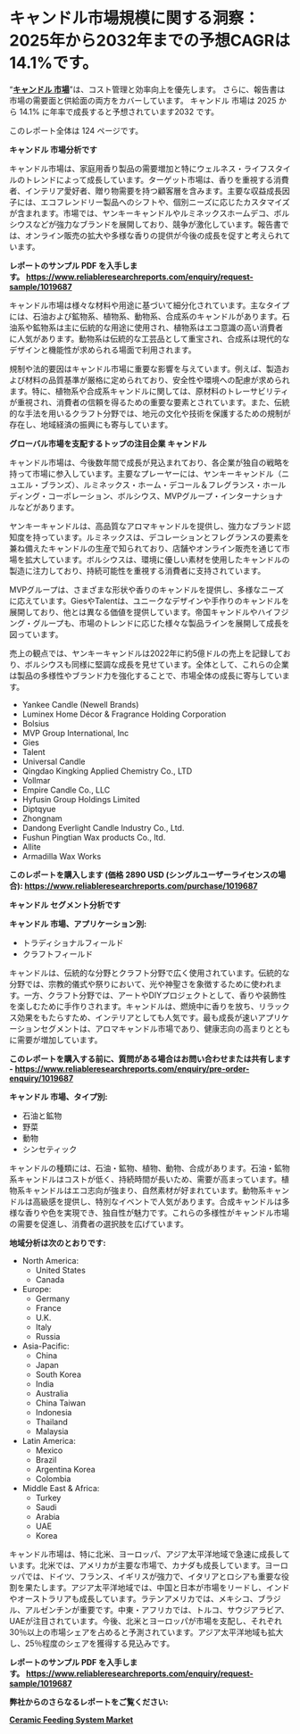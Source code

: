 <p><h1>キャンドル市場規模に関する洞察：2025年から2032年までの予想CAGRは14.1%です。</h1></p><p>&ldquo;<strong><a href="https://www.reliableresearchreports.com/candle-r1019687?utm_campaign=107&utm_medium=9&utm_source=Github&utm_content=ia&utm_term=25022025&utm_id=candle">キャンドル 市場</a></strong>&rdquo;は、コスト管理と効率向上を優先します。 さらに、報告書は市場の需要面と供給面の両方をカバーしています。 キャンドル 市場は 2025 から 14.1% に年率で成長すると予想されています2032 です。</p>
<p>このレポート全体は 124 ページです。</p>
<p><strong>キャンドル 市場分析です</strong></p>
<p><p>キャンドル市場は、家庭用香り製品の需要増加と特にウェルネス・ライフスタイルのトレンドによって成長しています。ターゲット市場は、香りを重視する消費者、インテリア愛好者、贈り物需要を持つ顧客層を含みます。主要な収益成長因子には、エコフレンドリー製品へのシフトや、個別ニーズに応じたカスタマイズが含まれます。市場では、ヤンキーキャンドルやルミネックスホームデコ、ボルシウスなどが強力なブランドを展開しており、競争が激化しています。報告書では、オンライン販売の拡大や多様な香りの提供が今後の成長を促すと考えられています。</p></p>
<p><strong>レポートのサンプル PDF を入手します。&nbsp;<a href="https://www.reliableresearchreports.com/enquiry/request-sample/1019687?utm_campaign=107&utm_medium=9&utm_source=Github&utm_content=ia&utm_term=25022025&utm_id=candle">https://www.reliableresearchreports.com/enquiry/request-sample/1019687</a></strong></p>
<p><p>キャンドル市場は様々な材料や用途に基づいて細分化されています。主なタイプには、石油および鉱物系、植物系、動物系、合成系のキャンドルがあります。石油系や鉱物系は主に伝統的な用途に使用され、植物系はエコ意識の高い消費者に人気があります。動物系は伝統的な工芸品として重宝され、合成系は現代的なデザインと機能性が求められる場面で利用されます。</p><p>規制や法的要因はキャンドル市場に重要な影響を与えています。例えば、製造および材料の品質基準が厳格に定められており、安全性や環境への配慮が求められます。特に、植物系や合成系キャンドルに関しては、原材料のトレーサビリティが重視され、消費者の信頼を得るための重要な要素とされています。また、伝統的な手法を用いるクラフト分野では、地元の文化や技術を保護するための規制が存在し、地域経済の振興にも寄与しています。</p></p>
<p><strong>グローバル市場を支配するトップの注目企業 キャンドル</strong></p>
<p><p>キャンドル市場は、今後数年間で成長が見込まれており、各企業が独自の戦略を持って市場に参入しています。主要なプレーヤーには、ヤンキーキャンドル（ニュエル・ブランズ）、ルミネックス・ホーム・デコール＆フレグランス・ホールディング・コーポレーション、ボルシウス、MVPグループ・インターナショナルなどがあります。</p><p>ヤンキーキャンドルは、高品質なアロマキャンドルを提供し、強力なブランド認知度を持っています。ルミネックスは、デコレーションとフレグランスの要素を兼ね備えたキャンドルの生産で知られており、店舗やオンライン販売を通じて市場を拡大しています。ボルシウスは、環境に優しい素材を使用したキャンドルの製造に注力しており、持続可能性を重視する消費者に支持されています。</p><p>MVPグループは、さまざまな形状や香りのキャンドルを提供し、多様なニーズに応えています。GiesやTalentは、ユニークなデザインや手作りのキャンドルを展開しており、他とは異なる価値を提供しています。帝国キャンドルやハイフジング・グループも、市場のトレンドに応じた様々な製品ラインを展開して成長を図っています。</p><p>売上の観点では、ヤンキーキャンドルは2022年に約5億ドルの売上を記録しており、ボルシウスも同様に堅調な成長を見せています。全体として、これらの企業は製品の多様性やブランド力を強化することで、市場全体の成長に寄与しています。</p></p>
<p><ul><li>Yankee Candle (Newell Brands)</li><li>Luminex Home Décor & Fragrance Holding Corporation</li><li>Bolsius</li><li>MVP Group International, Inc</li><li>Gies</li><li>Talent</li><li>Universal Candle</li><li>Qingdao Kingking Applied Chemistry Co., LTD</li><li>Vollmar</li><li>Empire Candle Co., LLC</li><li>Hyfusin Group Holdings Limited</li><li>Diptqyue</li><li>Zhongnam</li><li>Dandong Everlight Candle Industry Co., Ltd.</li><li>Fushun Pingtian Wax products Co., ltd.</li><li>Allite</li><li>Armadilla Wax Works</li></ul></p>
<p><strong>このレポートを購入します (価格 2890 USD (シングルユーザーライセンスの場合):&nbsp;<a href="https://www.reliableresearchreports.com/purchase/1019687?utm_campaign=107&utm_medium=9&utm_source=Github&utm_content=ia&utm_term=25022025&utm_id=candle">https://www.reliableresearchreports.com/purchase/1019687</a></strong></p>
<p><strong>キャンドル セグメント分析です</strong></p>
<p><strong>キャンドル 市場、アプリケーション別:</strong></p>
<p><ul><li>トラディショナルフィールド</li><li>クラフトフィールド</li></ul></p>
<p><p>キャンドルは、伝統的な分野とクラフト分野で広く使用されています。伝統的な分野では、宗教的儀式や祭りにおいて、光や神聖さを象徴するために使われます。一方、クラフト分野では、アートやDIYプロジェクトとして、香りや装飾性を楽しむために手作りされます。キャンドルは、燃焼中に香りを放ち、リラックス効果をもたらすため、インテリアとしても人気です。最も成長が速いアプリケーションセグメントは、アロマキャンドル市場であり、健康志向の高まりとともに需要が増加しています。</p></p>
<p><strong>このレポートを購入する前に、質問がある場合はお問い合わせまたは共有します - <a href="https://www.reliableresearchreports.com/enquiry/pre-order-enquiry/1019687?utm_campaign=107&utm_medium=9&utm_source=Github&utm_content=ia&utm_term=25022025&utm_id=candle">https://www.reliableresearchreports.com/enquiry/pre-order-enquiry/1019687</a></strong></p>
<p><strong>キャンドル 市場、タイプ別:</strong></p>
<p><ul><li>石油と鉱物</li><li>野菜</li><li>動物</li><li>シンセティック</li></ul></p>
<p><p>キャンドルの種類には、石油・鉱物、植物、動物、合成があります。石油・鉱物系キャンドルはコストが低く、持続時間が長いため、需要が高まっています。植物系キャンドルはエコ志向が強まり、自然素材が好まれています。動物系キャンドルは高級感を提供し、特別なイベントで人気があります。合成キャンドルは多様な香りや色を実現でき、独自性が魅力です。これらの多様性がキャンドル市場の需要を促進し、消費者の選択肢を広げています。</p></p>
<p><strong>地域分析は次のとおりです:</strong></p>
<p><ul>
    <li>
        North America:
        <ul>
            <li>United States</li>
            <li>Canada</li>
        </ul>
    </li>
    <li>
        Europe:
        <ul>
            <li>Germany</li>
            <li>France</li>
            <li>U.K.</li>
            <li>Italy</li>
            <li>Russia</li>
        </ul>
    </li>
    <li>
        Asia-Pacific:
        <ul>
            <li>China</li>
            <li>Japan</li>
            <li>South Korea</li>
            <li>India</li>
            <li>Australia</li>
            <li>China Taiwan</li>
            <li>Indonesia</li>
            <li>Thailand</li>
            <li>Malaysia</li>
        </ul>
    </li>
    <li>
        Latin America:
        <ul>
            <li>Mexico</li>
            <li>Brazil</li>
            <li>Argentina Korea</li>
            <li>Colombia</li>
        </ul>
    </li>
    <li>
        Middle East & Africa:
        <ul>
            <li>Turkey</li>
            <li>Saudi</li>
            <li>Arabia</li>
            <li>UAE</li>
            <li>Korea</li>
        </ul>
    </li>
    </ul></p>
<p><p>キャンドル市場は、特に北米、ヨーロッパ、アジア太平洋地域で急速に成長しています。北米では、アメリカが主要な市場で、カナダも成長しています。ヨーロッパでは、ドイツ、フランス、イギリスが強力で、イタリアとロシアも重要な役割を果たします。アジア太平洋地域では、中国と日本が市場をリードし、インドやオーストラリアも成長しています。ラテンアメリカでは、メキシコ、ブラジル、アルゼンチンが重要です。中東・アフリカでは、トルコ、サウジアラビア、UAEが注目されています。今後、北米とヨーロッパが市場を支配し、それぞれ30％以上の市場シェアを占めると予測されています。アジア太平洋地域も拡大し、25％程度のシェアを獲得する見込みです。</p></p>
<p><strong>レポートのサンプル PDF を入手します。&nbsp;<a href="https://www.reliableresearchreports.com/enquiry/request-sample/1019687?utm_campaign=107&utm_medium=9&utm_source=Github&utm_content=ia&utm_term=25022025&utm_id=candle">https://www.reliableresearchreports.com/enquiry/request-sample/1019687</a></strong></p>
<p><strong></strong></p>
<p><strong></strong></p>
<p><strong></strong></p>
<p><strong></strong></p>
<p><strong>弊社からのさらなるレポートをご覧ください:</strong></p>
<p><strong><p><a href="https://github.com/wwwkeltoum/Market-Research-Report-List-5/blob/main/ceramic-feeding-system-market.md?utm_campaign=107&utm_medium=9&utm_source=Github&utm_content=ia&utm_term=25022025&utm_id=candle">Ceramic Feeding System Market</a></p></strong></p>